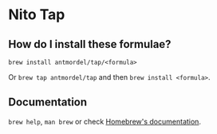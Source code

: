 # Nito Tap

## How do I install these formulae?
`brew install antmordel/tap/<formula>`

Or `brew tap antmordel/tap` and then `brew install <formula>`.

## Documentation
`brew help`, `man brew` or check [Homebrew's documentation](https://docs.brew.sh).
